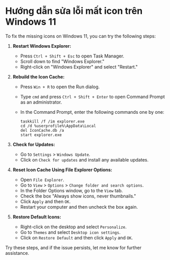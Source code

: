 # Hướng dẫn sửa lỗi mất icon trên Windows 11

To fix the missing icons on Windows 11, you can try the following steps:

1. **Restart Windows Explorer:**
   - Press `Ctrl + Shift + Esc` to open Task Manager.
   - Scroll down to find "Windows Explorer."
   - Right-click on "Windows Explorer" and select "Restart."

2. **Rebuild the Icon Cache:**
   - Press `Win + R` to open the Run dialog.
   - Type `cmd` and press `Ctrl + Shift + Enter` to open Command Prompt as an administrator.
   - In the Command Prompt, enter the following commands one by one:

     ```shell
     taskkill /f /im explorer.exe
     cd /d %userprofile%\AppData\Local
     del IconCache.db /a
     start explorer.exe
     ```

3. **Check for Updates:**
   - Go to `Settings` > `Windows Update`.
   - Click on `Check for updates` and install any available updates.

4. **Reset Icon Cache Using File Explorer Options:**
   - Open `File Explorer`.
   - Go to `View` > `Options` > `Change folder and search options`.
   - In the Folder Options window, go to the `View` tab.
   - Check the box "Always show icons, never thumbnails."
   - Click `Apply` and then `OK`.
   - Restart your computer and then uncheck the box again.

5. **Restore Default Icons:**
   - Right-click on the desktop and select `Personalize`.
   - Go to `Themes` and select `Desktop icon settings`.
   - Click on `Restore Default` and then click `Apply` and `OK`.

Try these steps, and if the issue persists, let me know for further assistance.
